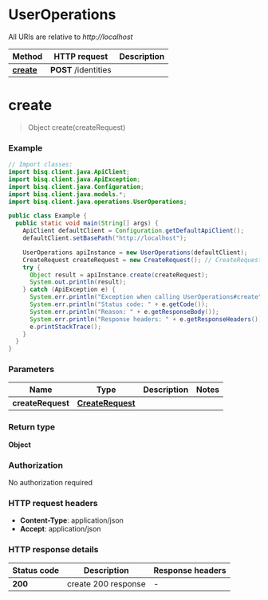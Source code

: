 # UserOperations

All URIs are relative to *http://localhost*

| Method | HTTP request | Description |
|------------- | ------------- | -------------|
| [**create**](UserOperations.md#create) | **POST** /identities |  |


<a id="create"></a>
# **create**
> Object create(createRequest)



### Example
```java
// Import classes:
import bisq.client.java.ApiClient;
import bisq.client.java.ApiException;
import bisq.client.java.Configuration;
import bisq.client.java.models.*;
import bisq.client.java.operations.UserOperations;

public class Example {
  public static void main(String[] args) {
    ApiClient defaultClient = Configuration.getDefaultApiClient();
    defaultClient.setBasePath("http://localhost");

    UserOperations apiInstance = new UserOperations(defaultClient);
    CreateRequest createRequest = new CreateRequest(); // CreateRequest | 
    try {
      Object result = apiInstance.create(createRequest);
      System.out.println(result);
    } catch (ApiException e) {
      System.err.println("Exception when calling UserOperations#create");
      System.err.println("Status code: " + e.getCode());
      System.err.println("Reason: " + e.getResponseBody());
      System.err.println("Response headers: " + e.getResponseHeaders());
      e.printStackTrace();
    }
  }
}
```

### Parameters

| Name | Type | Description  | Notes |
|------------- | ------------- | ------------- | -------------|
| **createRequest** | [**CreateRequest**](CreateRequest.md)|  | |

### Return type

**Object**

### Authorization

No authorization required

### HTTP request headers

 - **Content-Type**: application/json
 - **Accept**: application/json

### HTTP response details
| Status code | Description | Response headers |
|-------------|-------------|------------------|
| **200** | create 200 response |  -  |

